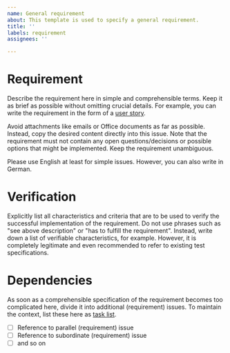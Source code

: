 ```yaml
---
name: General requirement
about: This template is used to specify a general requirement.
title: ''
labels: requirement
assignees: ''

---
```


# Requirement

Describe the requirement here in simple and comprehensible terms. Keep it as brief as possible without omitting crucial details. For example, you can write the requirement in the form of a [user story](https://en.wikipedia.org/wiki/User_story).

Avoid attachments like emails or Office documents as far as possible. Instead, copy the desired content directly into this issue. Note that the requirement must not contain any open questions/decisions or possible options that might be implemented. Keep the requirement unambiguous.

Please use English at least for simple issues. However, you can also write in German.

# Verification

Explicitly list all characteristics and criteria that are to be used to verify the successful implementation of the requirement. Do not use phrases such as "see above description" or "has to fulfill the requirement". Instead, write down a list of verifiable characteristics, for example. However, it is completely legitimate and even recommended to refer to existing test specifications.

# Dependencies

As soon as a comprehensible specification of the requirement becomes too complicated here, divide it into additional (requirement) issues. To maintain the context, list these here as [task list](https://docs.github.com/en/get-started/writing-on-github/working-with-advanced-formatting/about-task-lists).

- [ ] Reference to parallel (requirement) issue
- [ ] Reference to subordinate (requirement) issue
- [ ] and so on
